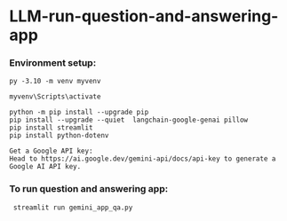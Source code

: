 # LLM-run-question-and-answering-app



### Environment setup:
    
    py -3.10 -m venv myvenv
    
    myvenv\Scripts\activate
    
    python -m pip install --upgrade pip
    pip install --upgrade --quiet  langchain-google-genai pillow
    pip install streamlit
    pip install python-dotenv
    
    Get a Google API key: 
    Head to https://ai.google.dev/gemini-api/docs/api-key to generate a Google AI API key.



### To run question and answering app:

     streamlit run gemini_app_qa.py



